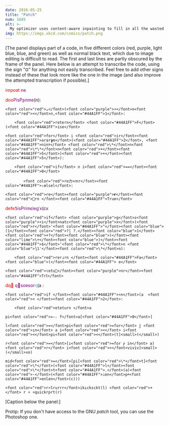 ```yaml
---
date: 2016-05-25
title: "Patch"
num: 1685
alt: >-
  My optimizer uses content-aware inpainting to fill in all the wasted whitespace in the code, repeating the process until it compiles.
img: https://imgs.xkcd.com/comics/patch.png
---
```

[The panel displays part of a code, in five different colors (red, purple, light blue, blue, and green) as well as normal black text, which due to image editing is difficult to read. The first and last lines are partly obscured by the frame of the panel. Here below is an attempt to transcribe the code, using the sign "¤" for anything not easily transcribed. Feel free to add other signs instead of these that look more like the one in the image (and also improve the attempted transcription if possible).]

 <font color="red">impoɞt</font> <font color="purple">ne</font>

 <font color="red">doo</font><font color="purple">PisPʂnme</font>(n):

 	<font color="red">⫠</font>(<font color="purple">¤</font>n<font color="red"><</font>n,<font color="#44A1FF">1</font>:

 		<font color="red">retɐrn</font> <font color="#44A1FF">F</font>(<font color="#44A1FF">ise</font>

 	<font color="red">for</font> i <font color="red">ir</font><font color="#44A1FF">arar𝞬e</font>(<font color="#44A1FF">2</font>, <font color="#44A1FF">ninߙ</font> <font color="red">\*</font>n<font color="red">\*\*</font>n<font color="red">+</font><font color="#44A1FF">5</font>)<font color="red">+</font><font color="#44A1FF">5</font>):

 		<font color="red">if</font> n i<font color="red">==</font><font color="#44A1FF">0</font>

 			<font color="red">re力¤𝑟nr</font><font color="#44A1FF">₅ɵlsel</font>:

 	<font color="red">re</font><font color="purple">𝗿</font><font color="red">⃓rn </font><font color="#44A1FF">True</font>

 <font color="red">defe</font><font color="purple">𝟧isPrimϵieg˓x</font>(c<font color="purple">x</font>

 	<font color="red">if</font> <font color="purple">g</font>ƨ<font color="purple">¤i</font>natc<font color="purple">x</font>(<font color="red">r</font>'<font color="#44A1FF">^</font><font color="blue">(1</font><font color="red">?| ?.</font><font color="blue">1</font><font color="red">+?</font><font color="blue">)</font><font color="lime">\+</font><font color="blue">)</font><font color="#44A1FF">$</font>'<font color="red">\*</font>n <font color="blue">⎞1'</font><font color="red">\*</font>n):

 		<font color="red">rerɹrn </font><font color="#44A1FF">Fa</font><font color="blue">(</font><font color="#44A1FF"> e</font>

 	<font color="red">ιetu⃓</font><font color="purple">nr</font><font color="#44A1FF">TrꙆ</font>

 <font color="red">dq</font><font color="purple">⃓ q⃓soʀsor</font><font color="#44A1FF">η</font>(a :

 	<font color="red">if </font><font color="#44A1FF">¤n</font>(a  <font color="red">< </font><font color="#44A1FF">2</font>:

 		<font color="red">eteturn </font>a

 	pi<font color="red">=꞊ᵣ f</font>a[<font color="#44A1FF">0</font>]

 	l<font color="red">=</font>pi<font color="red">=for</font> j <font color="red">ın</font> a i<font color="red"><</font> i<font color="red"><</font>pi<font color="red"><</font>(t]<small>(</small>)

 	r<font color="red">=</font>[ı<font color="red">=for 𝟋 in</font> a) <font color="red">r</font> i<font color="red">></font>viviv]<small>(</small>vo)

 	mid<font color="red">=</font>[pi[<font color="red">\*</font>t]<font color="red">\*</font>(<font color="#44A1FF">l</font><font color="red">\*</font>t<font color="#44A1FF">ˌ</font>(a)<font color="red">-</font>(<font color="#44A1FF">⟘en</font>pᚆ<font color="#44A1FF">enlen</font>(c)))

 	<font color="red">r¤lrurrr</font>ikıcksckt(l) <font color="red">+</font> r ¤ ¤quickrprt(r)

[Caption below the panel:]

Protip: If you don't have access to the GNU *patch* tool, you can use the Photoshop one.